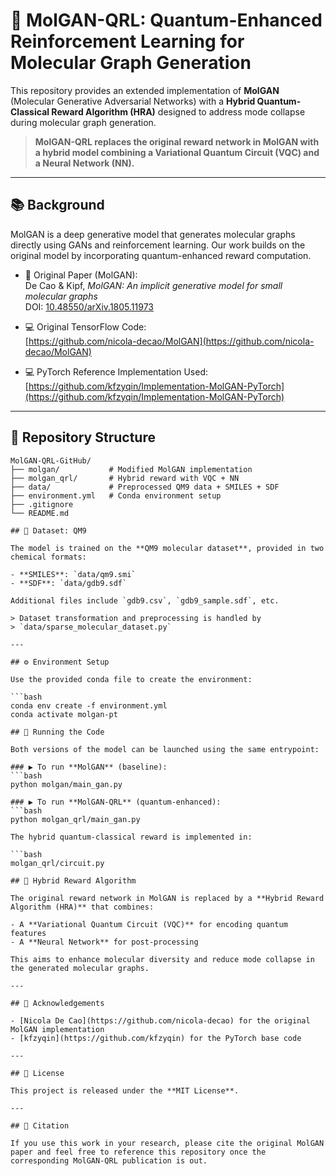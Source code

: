 # 🧪 MolGAN-QRL: Quantum-Enhanced Reinforcement Learning for Molecular Graph Generation

This repository provides an extended implementation of **MolGAN** (Molecular Generative Adversarial Networks) with a **Hybrid Quantum-Classical Reward Algorithm (HRA)** designed to address mode collapse during molecular graph generation.

> **MolGAN-QRL replaces the original reward network in MolGAN with a hybrid model combining a Variational Quantum Circuit (VQC) and a Neural Network (NN).**

---

## 📚 Background

MolGAN is a deep generative model that generates molecular graphs directly using GANs and reinforcement learning. Our work builds on the original model by incorporating quantum-enhanced reward computation.

- 📄 Original Paper (MolGAN):  
  De Cao & Kipf, *MolGAN: An implicit generative model for small molecular graphs*  
  DOI: [10.48550/arXiv.1805.11973](https://doi.org/10.48550/arXiv.1805.11973)

- 💻 Original TensorFlow Code:  
  [https://github.com/nicola-decao/MolGAN](https://github.com/nicola-decao/MolGAN)

- 💻 PyTorch Reference Implementation Used:  
  [https://github.com/kfzyqin/Implementation-MolGAN-PyTorch](https://github.com/kfzyqin/Implementation-MolGAN-PyTorch)

---

## 📂 Repository Structure

```plaintext
MolGAN-QRL-GitHub/
├── molgan/           # Modified MolGAN implementation
├── molgan_qrl/       # Hybrid reward with VQC + NN
├── data/             # Preprocessed QM9 data + SMILES + SDF
├── environment.yml   # Conda environment setup
├── .gitignore
└── README.md

## 🧬 Dataset: QM9

The model is trained on the **QM9 molecular dataset**, provided in two chemical formats:

- **SMILES**: `data/qm9.smi`
- **SDF**: `data/gdb9.sdf`

Additional files include `gdb9.csv`, `gdb9_sample.sdf`, etc.

> Dataset transformation and preprocessing is handled by  
> `data/sparse_molecular_dataset.py`

---

## ⚙️ Environment Setup

Use the provided conda file to create the environment:

```bash
conda env create -f environment.yml
conda activate molgan-pt

## 🚀 Running the Code

Both versions of the model can be launched using the same entrypoint:

### ▶️ To run **MolGAN** (baseline):
```bash
python molgan/main_gan.py

### ▶️ To run **MolGAN-QRL** (quantum-enhanced):
```bash
python molgan_qrl/main_gan.py

The hybrid quantum-classical reward is implemented in:

```bash
molgan_qrl/circuit.py

## 🧠 Hybrid Reward Algorithm

The original reward network in MolGAN is replaced by a **Hybrid Reward Algorithm (HRA)** that combines:

- A **Variational Quantum Circuit (VQC)** for encoding quantum features
- A **Neural Network** for post-processing

This aims to enhance molecular diversity and reduce mode collapse in the generated molecular graphs.

---

## 🤝 Acknowledgements

- [Nicola De Cao](https://github.com/nicola-decao) for the original MolGAN implementation
- [kfzyqin](https://github.com/kfzyqin) for the PyTorch base code

---

## 📜 License

This project is released under the **MIT License**.

---

## 🔬 Citation

If you use this work in your research, please cite the original MolGAN paper and feel free to reference this repository once the corresponding MolGAN-QRL publication is out.

